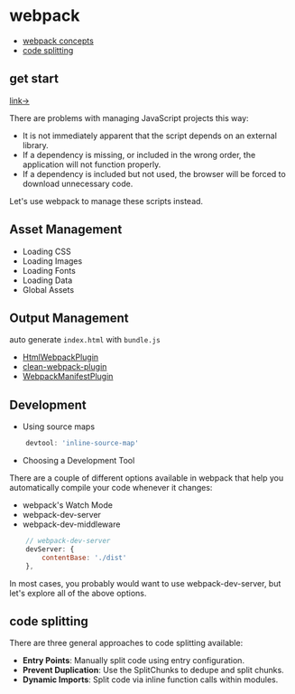 # webpack

* [webpack concepts](https://webpack.docschina.org/concepts)
* [code splitting](https://webpack.js.org/guides/code-splitting/)

## get start

[link→](https://webpack.js.org/guides/getting-started)

There are problems with managing JavaScript projects this way:

* It is not immediately apparent that the script depends on an external library.
* If a dependency is missing, or included in the wrong order, the application will not function properly.
* If a dependency is included but not used, the browser will be forced to download unnecessary code.

Let's use webpack to manage these scripts instead.

## Asset Management

* Loading CSS
* Loading Images
* Loading Fonts
* Loading Data
* Global Assets

## Output Management

auto generate `index.html` with `bundle.js`

* [HtmlWebpackPlugin](https://webpack.js.org/plugins/html-webpack-plugin)
* [clean-webpack-plugin](https://www.npmjs.com/package/clean-webpack-plugin)
* [WebpackManifestPlugin](https://github.com/danethurber/webpack-manifest-plugin)

## Development

* Using source maps

```js
    devtool: 'inline-source-map'
```

* Choosing a Development Tool

There are a couple of different options available in webpack that help you automatically compile your code whenever it changes:

* webpack's Watch Mode
* webpack-dev-server
* webpack-dev-middleware

```js
    // webpack-dev-server
    devServer: {
        contentBase: './dist'
    },
```

In most cases, you probably would want to use webpack-dev-server, but let's explore all of the above options.

## code splitting

There are three general approaches to code splitting available:

* **Entry Points**: Manually split code using entry configuration.
* **Prevent Duplication**: Use the SplitChunks to dedupe and split chunks.
* **Dynamic Imports**: Split code via inline function calls within modules.
